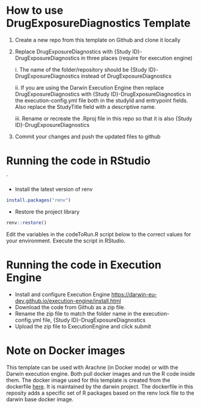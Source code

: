 # How to use DrugExposureDiagnostics Template

1.  Create a new repo from this template on Github and clone it locally

2.  Replace DrugExposureDiagnostics with {Study ID}-DrugExposureDiagnostics in three places (require for execution engine)

    i.  The name of the folder/repository should be {Study ID}-DrugExposureDiagnostics instead of DrugExposureDiagnostics

    ii.  If you are using the Darwin Execution Engine then replace DrugExposureDiagnostics with {Study ID}-DrugExposureDiagnostics in the execution-config.yml file both in the studyId and entrypoint fields. Also replace the StudyTitle field with a descriptive name.

    iii.  Rename or recreate the .Rproj file in this repo so that it is also {Study ID}-DrugExposureDiagnostics

3.  Commit your changes and push the updated files to github

# Running the code in RStudio
`
-   Install the latest version of renv

``` r
install.packages("renv")
```

-   Restore the project library

``` r
renv::restore()
```

Edit the variables in the codeToRun.R script below to the correct values for your environment. Execute the script in RStudio.

# Running the code in Execution Engine

-   Install and configure Execution Engine <https://darwin-eu-dev.github.io/execution-engine/install.html>
-   Download the code from Github as a zip file.
-   Rename the zip file to match the folder name in the execution-config.yml file, {Study ID}-DrugExposureDiagnostics
-   Upload the zip file to ExecutionEngine and click submit

# Note on Docker images

This template can be used with Arachne (in Docker mode) or with the Darwin execution engine. Both pull docker images and run the R code inside them. The docker image used for this template is created from the dockerfile [here](https://github.com/darwin-eu/execution-engine/blob/da1679f3c653d21e4becc83087dc04d97f91bf55/execution-engine-runtime/DockerImages/darwin-base/Dockerfile#L1). It is maintained by the darwin project. The dockerfile in this reposity adds a specific set of R packages based on the renv lock file to the darwin base docker image.
